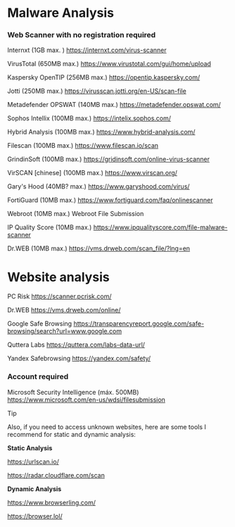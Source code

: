 # Malware Analysis

### Web Scanner with no registration required

Internxt (1GB max. )
https://internxt.com/virus-scanner

VirusTotal (650MB max.)
https://www.virustotal.com/gui/home/upload

Kaspersky OpenTIP (256MB max.)
https://opentip.kaspersky.com/

Jotti (250MB max.)
https://virusscan.jotti.org/en-US/scan-file

Metadefender OPSWAT (140MB max.)
https://metadefender.opswat.com/

Sophos Intellix (100MB max.)
https://intelix.sophos.com/

Hybrid Analysis (100MB max.)
https://www.hybrid-analysis.com/

Filescan (100MB max.)
https://www.filescan.io/scan

GrindinSoft (100MB max.)
https://gridinsoft.com/online-virus-scanner

VirSCAN [chinese] (100MB max.)
https://www.virscan.org/

Gary's Hood (40MB? max.)
https://www.garyshood.com/virus/

FortiGuard (10MB max.)
https://www.fortiguard.com/faq/onlinescanner

Webroot (10MB max.)
Webroot File Submission

IP Quality Score (10MB max.)
https://www.ipqualityscore.com/file-malware-scanner

Dr.WEB (10MB max.)
https://vms.drweb.com/scan_file/?lng=en

# Website analysis

PC Risk
https://scanner.pcrisk.com/

Dr.WEB
https://vms.drweb.com/online/

Google Safe Browsing
https://transparencyreport.google.com/safe-browsing/search?url=www.google.com

Quttera Labs
https://quttera.com/labs-data-url/

Yandex Safebrowsing
https://yandex.com/safety/

### Account required

Microsoft Security Intelligence (máx. 500MB)
https://www.microsoft.com/en-us/wdsi/filesubmission

> [!TIP]
> Also, if you need to access unknown websites, here are some tools I recommend for static and dynamic analysis:

**Static Analysis**

https://urlscan.io/

https://radar.cloudflare.com/scan

**Dynamic Analysis**

https://www.browserling.com/

https://browser.lol/
